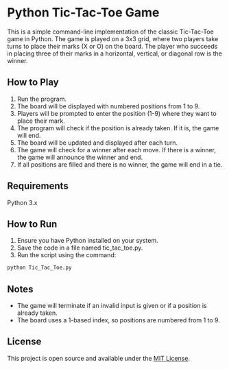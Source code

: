# Python Tic-Tac-Toe Game
This is a simple command-line implementation of the classic Tic-Tac-Toe game in Python. The game is played on a 3x3 grid, where two players take turns to place their marks (X or O) on the board. The player who succeeds in placing three of their marks in a horizontal, vertical, or diagonal row is the winner.

## How to Play
1. Run the program.
2. The board will be displayed with numbered positions from 1 to 9.
3. Players will be prompted to enter the position (1-9) where they want to place their mark.
4. The program will check if the position is already taken. If it is, the game will end.
5. The board will be updated and displayed after each turn.
6. The game will check for a winner after each move. If there is a winner, the game will announce the winner and end.
7. If all positions are filled and there is no winner, the game will end in a tie.

## Requirements
Python 3.x

## How to Run
1. Ensure you have Python installed on your system.
2. Save the code in a file named tic_tac_toe.py.
3. Run the script using the command:
```bash
python Tic_Tac_Toe.py
```

## Notes
- The game will terminate if an invalid input is given or if a position is already taken.
- The board uses a 1-based index, so positions are numbered from 1 to 9.

## License
This project is open source and available under the [MIT License](https://opensource.org/licenses/MIT).
